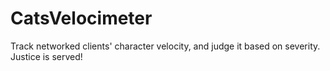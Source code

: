 # CatsVelocimeter
Track networked clients' character velocity, and judge it based on severity. Justice is served!
